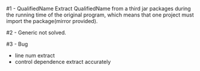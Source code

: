 #1 - QualifiedName
Extract QualifiedName from a third jar packages during the running time of the original program, which means that one project must import the package(mirror provided).


#2 - Generic
not solved.

#3 - Bug
 - line num extract
 - control dependence extract accurately  
